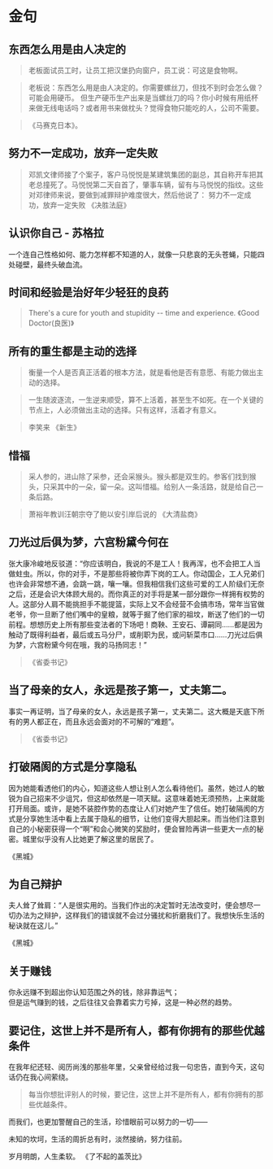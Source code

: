 # 金句
## 东西怎么用是由人决定的
> 老板面试员工时，让员工把汉堡扔向窗户，员工说：可这是食物啊。

> 老板说：东西怎么用是由人决定的。你需要螺丝刀，但找不到时会怎么做？可能会用硬币。 但生产硬币生产出来是当螺丝刀的吗？你小时候有用纸杯来做无线电话吗？或者用书来做枕头？觉得食物只能吃的人，公司不需要。

>《马赛克日本》。

## 努力不一定成功，放弃一定失败
> 邓凯文律师接了个案子，客户马悦悦是某建筑集团的副总，其自称开车把其老总撞死了。马悦悦第二天自首了，肇事车辆，留有与马悦悦的指纹。这些对邓律师来说，要做到减罪辩护难度很大，然后他说了：
> 努力不一定成功，放弃一定失败
> 《决胜法庭》

## 认识你自己 - 苏格拉
一个连自己性格如何、能力怎样都不知道的人，就像一只悲哀的无头苍蝇，只能四处碰壁，最终头破血流。

## 时间和经验是治好年少轻狂的良药
> There's a cure for youth and stupidity -- time and experience.
> 《Good Doctor(良医)》

## 所有的重生都是主动的选择
> 衡量一个人是否真正活着的根本方法，就是看他是否有意愿、有能力做出主动的选择。

> 一生随波逐流，一生逆来顺受，算不上活着，甚至生不如死。在一个关键的节点上，人必须做出主动的选择。只有这样，活着才有意义。

> 李笑来 《新生》

## 惜福
> 采人参的，进山除了采参，还会采猴头。猴头都是双生的。参客们找到猴头，只采其中的一朵，留一朵。这叫惜福。给别人一条活路，就是给自己一条后路。

> 萧裕年教训汪朝宗夺了鲍以安引岸后说的
> 《大清盐商》

## 刀光过后俱为梦，六宫粉黛今何在
张大康冷峻地反驳道：“你应该明白，我说的不是工人！我再浑，也不会把工人当做蛀虫。所以，你的对手，不是那些将被你弄下岗的工人。你动国企，工人兄弟们也许会非常想不通，会跳一跳，嚷一嚷。但我相信我们这些可爱的工人阶级们无奈之后，还是会识大体顾大局的。而你真正的对手将是某一部分跟你一样拥有权势的人。这部分人肩不能挑担手不能提篮，实际上又不会经营不会搞市场，常年当官做老爷，你一旦断了他们嘴中的皇粮，就等于掘了他们家的祖坟，断送了他们的一切前程。想想历史上所有那些变法者的下场吧！商鞅、王安石、谭嗣同……都是因为触动了既得利益者，最后或五马分尸，或削职为民，或问斩菜市口……刀光过后俱为梦，六宫粉黛今何在哦，我的马扬同志！”
> 《省委书记》

## 当了母亲的女人，永远是孩子第一，丈夫第二。
事实一再证明，当了母亲的女人，永远是孩子第一，丈夫第二。这大概是天底下所有的男人都正在，而且永远会面对的不可解的“难题”。

> 《省委书记》

## 打破隔阂的方式是分享隐私
因为她能看透他们的内心，知道这些人想让别人怎么看待他们。虽然，她过人的敏锐为自己招来不少诅咒，但这却依然是一项天赋。这意味着她无须预热，上来就能打开局面。或许，是她不装腔作势的态度让人们对她产生了信任。她打破隔阂的方式是分享她生活中看上去属于隐私的细节，让他们变得大胆起来。而当他们注意到自己的小秘密获得一个“啊”和会心微笑的奖励时，便会冒险再讲一些更大一点的秘密。城里似乎没有人比她更了解这里的居民了。

 《黑城》

## 为自己辩护
夫人耸了耸肩：“人是很实用的。当我们作出的决定暂时无法改变时，便会想尽一切办法为之辩护，这样我们的错误就不会过分骚扰和折磨我们了。我想快乐生活的秘诀就在这儿。”

 《黑城》

## 关于赚钱
你永远赚不到超出你认知范围之外的钱，除非靠运气；  
但是运气赚到的钱，之后往往又会靠着实力亏掉，这是一种必然的趋势。

## 要记住，这世上并不是所有人，都有你拥有的那些优越条件
在我年纪还轻、阅历尚浅的那些年里，父亲曾经给过我一句忠告，直到今天，这句话仍在我心间萦绕。

> 每当你想批评别人的时候，要记住，这世上并不是所有人，都有你拥有的那些优越条件。

而我们，也更加警醒自己的生活，珍惜眼前可以努力的一切——

未知的坎坷，生活的周折总有时，淡然接纳，努力往前。

岁月明朗，人生柔软。
 《了不起的盖茨比》
